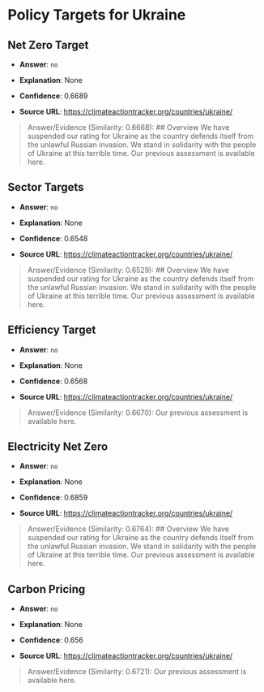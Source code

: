 # Policy Targets for Ukraine


## Net Zero Target

- **Answer**: `no`

- **Explanation**: None

- **Confidence**: 0.6689

- **Source URL**: https://climateactiontracker.org/countries/ukraine/

> Answer/Evidence (Similarity: 0.6668): ## Overview   We have suspended our rating for Ukraine as the country defends itself from the unlawful Russian invasion. We stand in solidarity with the people of Ukraine at this terrible time. Our previous assessment is available here.


## Sector Targets

- **Answer**: `no`

- **Explanation**: None

- **Confidence**: 0.6548

- **Source URL**: https://climateactiontracker.org/countries/ukraine/

> Answer/Evidence (Similarity: 0.6529): ## Overview   We have suspended our rating for Ukraine as the country defends itself from the unlawful Russian invasion. We stand in solidarity with the people of Ukraine at this terrible time. Our previous assessment is available here.


## Efficiency Target

- **Answer**: `no`

- **Explanation**: None

- **Confidence**: 0.6568

- **Source URL**: https://climateactiontracker.org/countries/ukraine/

> Answer/Evidence (Similarity: 0.6670): Our previous assessment is available here.


## Electricity Net Zero

- **Answer**: `no`

- **Explanation**: None

- **Confidence**: 0.6859

- **Source URL**: https://climateactiontracker.org/countries/ukraine/

> Answer/Evidence (Similarity: 0.6764): ## Overview   We have suspended our rating for Ukraine as the country defends itself from the unlawful Russian invasion. We stand in solidarity with the people of Ukraine at this terrible time. Our previous assessment is available here.


## Carbon Pricing

- **Answer**: `no`

- **Explanation**: None

- **Confidence**: 0.656

- **Source URL**: https://climateactiontracker.org/countries/ukraine/

> Answer/Evidence (Similarity: 0.6721): Our previous assessment is available here.
